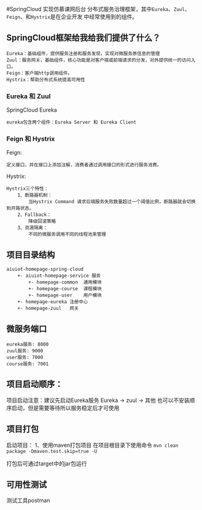#SpringCloud 实现仿慕课网后台
分布式服务治理框架，其中`Eureka`、`Zuul`、`Feign`、和`Hystrix`是在企业开发
中经常使用到的组件。

## SpringCloud框架给我给我们提供了什么？
    Eureka：基础组件，提供服务注册和服务发现，实现对微服务原信息的管理
    Zuul：服务网关，基础组件，核心功能是对客户端或前端请求的分发，对外提供统一的访问入口。
    Feign：客户端http调用组件。
    Hystrix：帮助分布式系统提高可用性

### Eureka 和 Zuul
SpringCloud Eureka

    eureka包含两个组件：Eureka Server 和 Eureka Client

### Feign 和 Hystrix
Feign:

    定义接口，并在接口上添加注解，消费者通过调用接口的形式进行服务消费。

Hystrix:

    Hystrix三个特性：
        1、断路器机制：
            当Hystrix Command 请求后端服务失败数量超过一个阈值比例，断路器就会切换到开路状态。
        2、Fallback：
            降级回滚策略
        3、资源隔离：
            不同的微服务调用不同的线程池来管理

## 项目目录结构
    aiuiot-homepage-spring-cloud
        +- aiuiot-homepage-service 服务
            +- homepage-common  通用模块
            +- homepage-course  课程模块
            +- homepage-user    用户模块
        +- homepage-eureka 注册中心
        +- homepage-zuul   网关

## 微服务端口

    eureka服务: 8000
    zuul服务: 9000
    user服务: 7000
    course服务: 7001

## 项目启动顺序：
项目启动注意：建议先启动Eureka服务
Eureka -> zuul -> 其他
也可以不安装顺序启动，但是需要等待所以服务稳定后才可使用

## 项目打包
启动项目：
1、使用maven打包项目
在项目根目录下使用命令
`mvn clean package -Dmaven.test.skip=true -U`

打包后可通过target中的jar包运行

## 可用性测试
测试工具postman